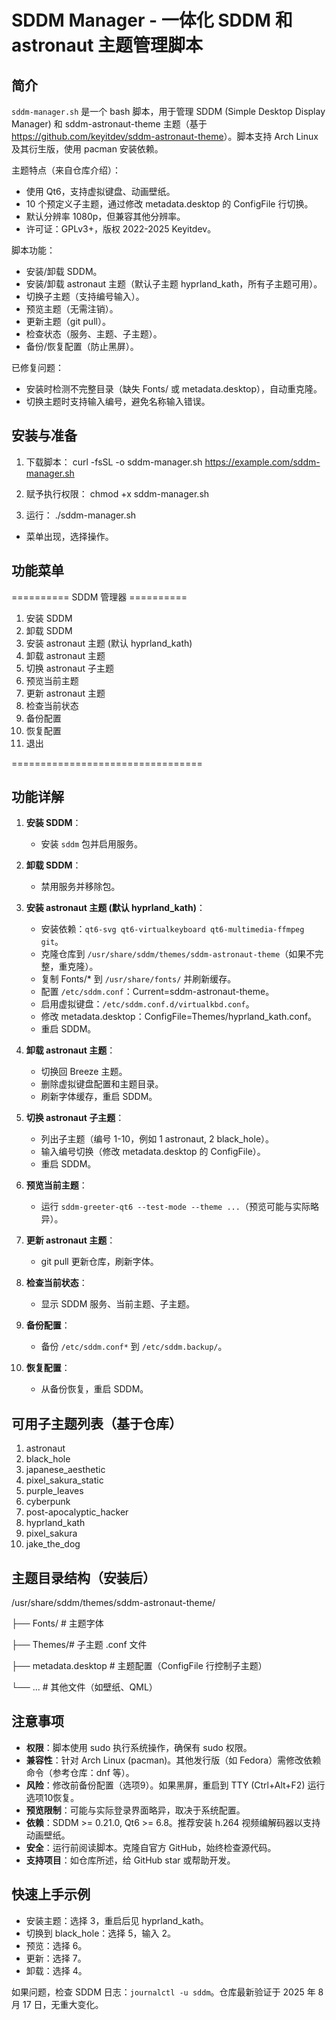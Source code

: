 # SDDM Manager - 一体化 SDDM 和 astronaut 主题管理脚本

## 简介

`sddm-manager.sh` 是一个 bash 脚本，用于管理 SDDM (Simple Desktop Display Manager) 和 sddm-astronaut-theme 主题（基于 <https://github.com/keyitdev/sddm-astronaut-theme>）。脚本支持 Arch Linux 及其衍生版，使用 pacman 安装依赖。

主题特点（来自仓库介绍）：

- 使用 Qt6，支持虚拟键盘、动画壁纸。
- 10 个预定义子主题，通过修改 metadata.desktop 的 ConfigFile 行切换。
- 默认分辨率 1080p，但兼容其他分辨率。
- 许可证：GPLv3+，版权 2022-2025 Keyitdev。

脚本功能：

- 安装/卸载 SDDM。
- 安装/卸载 astronaut 主题（默认子主题 hyprland_kath，所有子主题可用）。
- 切换子主题（支持编号输入）。
- 预览主题（无需注销）。
- 更新主题（git pull）。
- 检查状态（服务、主题、子主题）。
- 备份/恢复配置（防止黑屏）。

已修复问题：

- 安装时检测不完整目录（缺失 Fonts/ 或 metadata.desktop），自动重克隆。
- 切换主题时支持输入编号，避免名称输入错误。

## 安装与准备

1. 下载脚本：
curl -fsSL -o sddm-manager.sh <https://example.com/sddm-manager.sh>

2. 赋予执行权限：
chmod +x sddm-manager.sh

3. 运行：
./sddm-manager.sh

- 菜单出现，选择操作。

## 功能菜单

========== SDDM 管理器 ==========

1. 安装 SDDM
2. 卸载 SDDM
3. 安装 astronaut 主题 (默认 hyprland_kath)
4. 卸载 astronaut 主题
5. 切换 astronaut 子主题
6. 预览当前主题
7. 更新 astronaut 主题
8. 检查当前状态
9. 备份配置
10. 恢复配置
11. 退出

=================================

## 功能详解

1. **安装 SDDM**：
   - 安装 `sddm` 包并启用服务。

2. **卸载 SDDM**：
   - 禁用服务并移除包。

3. **安装 astronaut 主题 (默认 hyprland_kath)**：
   - 安装依赖：`qt6-svg qt6-virtualkeyboard qt6-multimedia-ffmpeg git`。
   - 克隆仓库到 `/usr/share/sddm/themes/sddm-astronaut-theme`（如果不完整，重克隆）。
   - 复制 Fonts/* 到 `/usr/share/fonts/` 并刷新缓存。
   - 配置 `/etc/sddm.conf`：Current=sddm-astronaut-theme。
   - 启用虚拟键盘：`/etc/sddm.conf.d/virtualkbd.conf`。
   - 修改 metadata.desktop：ConfigFile=Themes/hyprland_kath.conf。
   - 重启 SDDM。

4. **卸载 astronaut 主题**：
   - 切换回 Breeze 主题。
   - 删除虚拟键盘配置和主题目录。
   - 刷新字体缓存，重启 SDDM。

5. **切换 astronaut 子主题**：
   - 列出子主题（编号 1-10，例如 1 astronaut, 2 black_hole）。
   - 输入编号切换（修改 metadata.desktop 的 ConfigFile）。
   - 重启 SDDM。

6. **预览当前主题**：
   - 运行 `sddm-greeter-qt6 --test-mode --theme ...`（预览可能与实际略异）。

7. **更新 astronaut 主题**：
   - git pull 更新仓库，刷新字体。

8. **检查当前状态**：
   - 显示 SDDM 服务、当前主题、子主题。

9. **备份配置**：
   - 备份 `/etc/sddm.conf*` 到 `/etc/sddm.backup/`。

10. **恢复配置**：
    - 从备份恢复，重启 SDDM。

## 可用子主题列表（基于仓库）

1. astronaut
2. black_hole
3. japanese_aesthetic
4. pixel_sakura_static
5. purple_leaves
6. cyberpunk
7. post-apocalyptic_hacker
8. hyprland_kath
9. pixel_sakura
10. jake_the_dog

## 主题目录结构（安装后）

/usr/share/sddm/themes/sddm-astronaut-theme/

├── Fonts/  # 主题字体

├── Themes/# 子主题 .conf 文件

├── metadata.desktop        # 主题配置（ConfigFile 行控制子主题）

└── ...                     # 其他文件（如壁纸、QML）

## 注意事项

- **权限**：脚本使用 sudo 执行系统操作，确保有 sudo 权限。
- **兼容性**：针对 Arch Linux (pacman)。其他发行版（如 Fedora）需修改依赖命令（参考仓库：dnf 等）。
- **风险**：修改前备份配置（选项9）。如果黑屏，重启到 TTY (Ctrl+Alt+F2) 运行选项10恢复。
- **预览限制**：可能与实际登录界面略异，取决于系统配置。
- **依赖**：SDDM >= 0.21.0, Qt6 >= 6.8。推荐安装 h.264 视频编解码器以支持动画壁纸。
- **安全**：运行前阅读脚本。克隆自官方 GitHub，始终检查源代码。
- **支持项目**：如仓库所述，给 GitHub star 或帮助开发。

## 快速上手示例

- 安装主题：选择 3，重启后见 hyprland_kath。
- 切换到 black_hole：选择 5，输入 2。
- 预览：选择 6。
- 更新：选择 7。
- 卸载：选择 4。

如果问题，检查 SDDM 日志：`journalctl -u sddm`。仓库最新验证于 2025 年 8 月 17 日，无重大变化。
